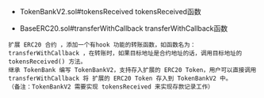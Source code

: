 - TokenBankV2.sol#tokensReceived
tokensReceived函数

- BaseERC20.sol#transferWithCallback
transferWithCallback函数

```
扩展 ERC20 合约 ，添加一个有hook 功能的转账函数，如函数名为：transferWithCallback ，在转账时，如果目标地址是合约地址的话，调用目标地址的 tokensReceived() 方法。
继承 TokenBank 编写 TokenBankV2，支持存入扩展的 ERC20 Token，用户可以直接调用 transferWithCallback 将 扩展的 ERC20 Token 存入到 TokenBankV2 中。
（备注：TokenBankV2 需要实现 tokensReceived 来实现存款记录工作）
```